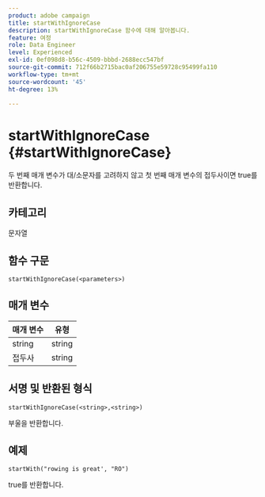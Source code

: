 ```yaml
---
product: adobe campaign
title: startWithIgnoreCase
description: startWithIgnoreCase 함수에 대해 알아봅니다.
feature: 여정
role: Data Engineer
level: Experienced
exl-id: 0ef098d8-b56c-4509-bbbd-2688ecc547bf
source-git-commit: 712f66b2715bac0af206755e59728c95499fa110
workflow-type: tm+mt
source-wordcount: '45'
ht-degree: 13%

---
```


# startWithIgnoreCase {#startWithIgnoreCase}

두 번째 매개 변수가 대/소문자를 고려하지 않고 첫 번째 매개 변수의 접두사이면 true를 반환합니다.

## 카테고리

문자열

## 함수 구문

`startWithIgnoreCase(<parameters>)`

## 매개 변수

| 매개 변수 | 유형 |
|-------------|--------|
| string | string |
| 접두사 | string |

## 서명 및 반환된 형식

`startWithIgnoreCase(<string>,<string>)`

부울을 반환합니다.

## 예제

`startWith("rowing is great', "RO")`

true를 반환합니다.
